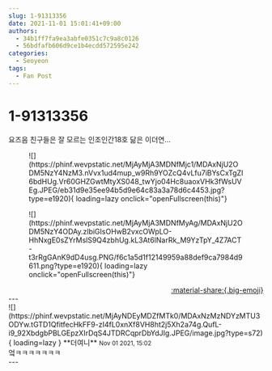 ```yaml
---
slug: 1-91313356
date: 2021-11-01 15:01:41+09:00
authors:
  - 34b1ff7fa9ea3abfe0351c7c9a8c0126
  - 56bdfafb606d9ce1b4ecdd572595e242
categories:
  - Seoyeon
tags:
  - Fan Post
---
```


# 1-91313356

<div class="post-container" markdown="1">
<div class="content-container md-sidebar__scrollwrap" markdown="1">

요즈음 친구들은 잘 모르는 인조인간18호 닮은 이더연...
<figure markdown="1">
![](https://phinf.wevpstatic.net/MjAyMjA3MDNfMjc1/MDAxNjU2ODM5NzY4NzM3.nVvx1ud4mup_w9Rh9YOZcQ4vLfu7iBYsCxTgZI6bdHUg.Vr60GHZGwtMtyXS048_twYjo04Hc8uaoxVHk3fWsUVEg.JPEG/eb31d9e35ee94b5d9e64c83a3a78d6c4453.jpg?type=e1920){ loading=lazy onclick="openFullscreen(this)"}
</figure>

<figure markdown="1">
![](https://phinf.wevpstatic.net/MjAyMjA3MDNfMyAg/MDAxNjU2ODM5NzY4ODAy.zlbiGIsOHwB2vxcOWpLO-HhNxgE0sZYrMslS9Q4zbhUg.kL3At6lNarRk_M9YzTpY_4Z7ACT-t3rRgGAnK9dD4usg.PNG/f6c1a5d1f12149959a88def9ca7984d9611.png?type=e1920){ loading=lazy onclick="openFullscreen(this)"}
</figure>


</div>
</div>

<div style="text-align: right;" markdown="1">
<a href="https://weverse.io/fromis9/fanpost/1-91313356" style="text-align: right;">:material-share:{.big-emoji}</a>
</div>
---

<div class="comments-container md-sidebar__scrollwrap" markdown="1">
<div class="comment" markdown="1">
<div class='id-container' markdown="1">
![](https://phinf.wevpstatic.net/MjAyNDEyMDZfMTk0/MDAxNzMzNDYzMTU3ODYw.tGTD1QfitfecHkFF9-zI4fL0xnXf8VH8ht2j5Xh2a74g.QufL-i9_92XbdgbPBLGEpzXIrDqS4JTDRCqprDbYdJIg.JPEG/image.jpg?type=s72){ loading=lazy }
**<span class="artist">더여니</span>** <small>Nov 01 2021, 15:02</small><br>
</div>
<div class='comment-body' markdown="1">
엌ㅋㅋㅋㅋㅋㅋㅋ
</div>
</div>
</div>
---
